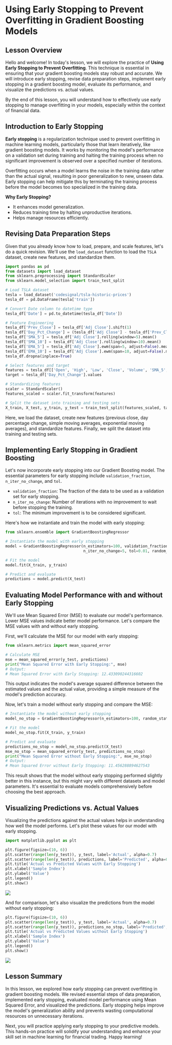 # Using Early Stopping to Prevent Overfitting in Gradient Boosting Models

## Lesson Overview
Hello and welcome! In today's lesson, we will explore the practice of **Using Early Stopping to Prevent Overfitting**. This technique is essential in ensuring that your gradient boosting models stay robust and accurate. We will introduce early stopping, revise data preparation steps, implement early stopping in a gradient boosting model, evaluate its performance, and visualize the predictions vs. actual values.

By the end of this lesson, you will understand how to effectively use early stopping to manage overfitting in your models, especially within the context of financial data.

## Introduction to Early Stopping
**Early stopping** is a regularization technique used to prevent overfitting in machine learning models, particularly those that learn iteratively, like gradient boosting models. It works by monitoring the model's performance on a validation set during training and halting the training process when no significant improvement is observed over a specified number of iterations.

Overfitting occurs when a model learns the noise in the training data rather than the actual signal, resulting in poor generalization to new, unseen data. Early stopping can help mitigate this by terminating the training process before the model becomes too specialized in the training data.

**Why Early Stopping?**

* It enhances model generalization.
* Reduces training time by halting unproductive iterations.
* Helps manage resources efficiently.

## Revising Data Preparation Steps
Given that you already know how to load, prepare, and scale features, let's do a quick revision. We'll use the `load_dataset` function to load the `TSLA` dataset, create new features, and standardize them.

```Python
import pandas as pd
from datasets import load_dataset
from sklearn.preprocessing import StandardScaler
from sklearn.model_selection import train_test_split

# Load TSLA dataset
tesla = load_dataset('codesignal/tsla-historic-prices')
tesla_df = pd.DataFrame(tesla['train'])

# Convert Date column to datetime type
tesla_df['Date'] = pd.to_datetime(tesla_df['Date'])

# Feature Engineering
tesla_df['Prev_Close'] = tesla_df['Adj Close'].shift(1)
tesla_df['Day_Pct_Change'] = (tesla_df['Adj Close'] - tesla_df['Prev_Close']) / tesla_df['Prev_Close'] * 100
tesla_df['SMA_5'] = tesla_df['Adj Close'].rolling(window=5).mean()
tesla_df['SMA_10'] = tesla_df['Adj Close'].rolling(window=10).mean()
tesla_df['EMA_5'] = tesla_df['Adj Close'].ewm(span=5, adjust=False).mean()
tesla_df['EMA_10'] = tesla_df['Adj Close'].ewm(span=10, adjust=False).mean()
tesla_df.dropna(inplace=True)

# Select features and target
features = tesla_df[['Open', 'High', 'Low', 'Close', 'Volume', 'SMA_5', 'SMA_10', 'EMA_5', 'EMA_10']].values
target = tesla_df['Day_Pct_Change'].values

# Standardizing features
scaler = StandardScaler()
features_scaled = scaler.fit_transform(features)

# Split the dataset into training and testing sets
X_train, X_test, y_train, y_test = train_test_split(features_scaled, target, test_size=0.25, random_state=42)
```
Here, we load the dataset, create new features (previous close, day percentage change, simple moving averages, exponential moving averages), and standardize features. Finally, we split the dataset into training and testing sets.

## Implementing Early Stopping in Gradient Boosting
Let's now incorporate early stopping into our Gradient Boosting model. The essential parameters for early stopping include `validation_fraction`, `n_iter_no_change`, and `tol`.

* `validation_fraction`: The fraction of the data to be used as a validation set for early stopping.
* `n_iter_no_change`: Number of iterations with no improvement to wait before stopping the training.
* `tol`: The minimum improvement is to be considered significant.

Here's how we instantiate and train the model with early stopping:

```Python
from sklearn.ensemble import GradientBoostingRegressor

# Instantiate the model with early stopping
model = GradientBoostingRegressor(n_estimators=100, validation_fraction=0.1,
                                  n_iter_no_change=5, tol=0.01, random_state=42)

# Fit the model
model.fit(X_train, y_train)

# Predict and evaluate
predictions = model.predict(X_test)
```

## Evaluating Model Performance with and without Early Stopping
We'll use Mean Squared Error (MSE) to evaluate our model's performance. Lower MSE values indicate better model performance. Let's compare the MSE values with and without early stopping.

First, we'll calculate the MSE for our model with early stopping:

```Python
from sklearn.metrics import mean_squared_error

# Calculate MSE
mse = mean_squared_error(y_test, predictions)
print("Mean Squared Error with Early Stopping:", mse)
# Output:
# Mean Squared Error with Early Stopping: 12.433090244316602
```

This output indicates the model's average squared difference between the estimated values and the actual value, providing a simple measure of the model's prediction accuracy.

Now, let's train a model without early stopping and compare the MSE:

```Python
# Instantiate the model without early stopping
model_no_stop = GradientBoostingRegressor(n_estimators=100, random_state=42)

# Fit the model
model_no_stop.fit(X_train, y_train)

# Predict and evaluate
predictions_no_stop = model_no_stop.predict(X_test)
mse_no_stop = mean_squared_error(y_test, predictions_no_stop)
print("Mean Squared Error without Early Stopping:", mse_no_stop)
# Output:
# Mean Squared Error without Early Stopping: 11.456288894627543
```

This result shows that the model without early stopping performed slightly better in this instance, but this might vary with different datasets and model parameters. It's essential to evaluate models comprehensively before choosing the best approach.

## Visualizing Predictions vs. Actual Values
Visualizing the predictions against the actual values helps in understanding how well the model performs. Let's plot these values for our model with early stopping.

```Python
import matplotlib.pyplot as plt

plt.figure(figsize=(10, 6))
plt.scatter(range(len(y_test)), y_test, label='Actual', alpha=0.7)
plt.scatter(range(len(y_test)), predictions, label='Predicted', alpha=0.7)
plt.title('Actual vs Predicted Values with Early Stopping')
plt.xlabel('Sample Index')
plt.ylabel('Value')
plt.legend()
plt.show()
```

![](https://github.com/PaladinKnightMaster/skillup_codesignal/blob/main/assets/images/Screenshot_38.png)

And for comparison, let's also visualize the predictions from the model without early stopping:

```Python
plt.figure(figsize=(10, 6))
plt.scatter(range(len(y_test)), y_test, label='Actual', alpha=0.7)
plt.scatter(range(len(y_test)), predictions_no_stop, label='Predicted', alpha=0.7)
plt.title('Actual vs Predicted Values without Early Stopping')
plt.xlabel('Sample Index')
plt.ylabel('Value')
plt.legend()
plt.show()
```

![](https://github.com/PaladinKnightMaster/skillup_codesignal/blob/main/assets/images/Screenshot_39.png)

## Lesson Summary
In this lesson, we explored how early stopping can prevent overfitting in gradient boosting models. We revised essential steps of data preparation, implemented early stopping, evaluated model performance using Mean Squared Error, and visualized the predictions. Early stopping helps improve the model's generalization ability and prevents wasting computational resources on unnecessary iterations.

Next, you will practice applying early stopping to your predictive models. This hands-on practice will solidify your understanding and enhance your skill set in machine learning for financial trading. Happy learning!
